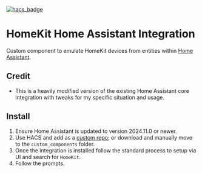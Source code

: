 [![hacs_badge](https://img.shields.io/badge/HACS-Custom-41BDF5.svg?style=for-the-badge)](https://github.com/hacs/integration)
# HomeKit Home Assistant Integration
Custom component to emulate HomeKit devices from entities within [Home Assistant](https://home-assistant.io).

## Credit
- This is a heavily modified version of the existing Home Assistant core integration with tweaks for my specific situation and usage.

## Install
1. Ensure Home Assistant is updated to version 2024.11.0 or newer.
2. Use HACS and add as a [custom repo](https://hacs.xyz/docs/faq/custom_repositories); or download and manually move to the `custom_components` folder.
3. Once the integration is installed follow the standard process to setup via UI and search for `HomeKit`.
4. Follow the prompts.
